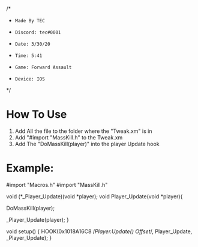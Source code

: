 /*
*     Made By TEC
*     Discord: tec#0001
*     Date: 3/30/20
*     Time: 5:41
*     Game: Forward Assault
*     Device: IOS
*/



# How To Use
1. Add All the file to the folder where the "Tweak.xm" is in
2. Add "#import "MassKill.h" to the Tweak.xm
3. Add The "DoMassKill(player)" into the player Update hook

# Example:

#import "Macros.h"
#import "MassKill.h"

void (*_Player_Update)(void *player);
void Player_Update(void *player){

  DoMassKill(player);

  _Player_Update(player);
}



void setup() {
HOOK(0x1018A16C8 /*Player.Update() Offset*/, Player_Update, _Player_Update);
}
